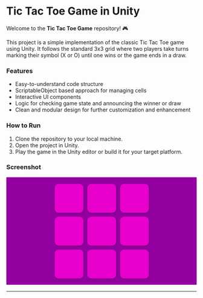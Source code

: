 # Tic Tac Toe Game in Unity

Welcome to the **Tic Tac Toe Game** repository! 🎮

This project is a simple implementation of the classic Tic Tac Toe game using Unity. It follows the standard 3x3 grid where two players take turns marking their symbol (X or O) until one wins or the game ends in a draw.

### Features
- Easy-to-understand code structure
- ScriptableObject based approach for managing cells
- Interactive UI components
- Logic for checking game state and announcing the winner or draw
- Clean and modular design for further customization and enhancement

### How to Run
1. Clone the repository to your local machine.
2. Open the project in Unity.
3. Play the game in the Unity editor or build it for your target platform.



### Screenshot
![Tic Tac Toe Game](/screenshot/tictactoe.gif)

---
